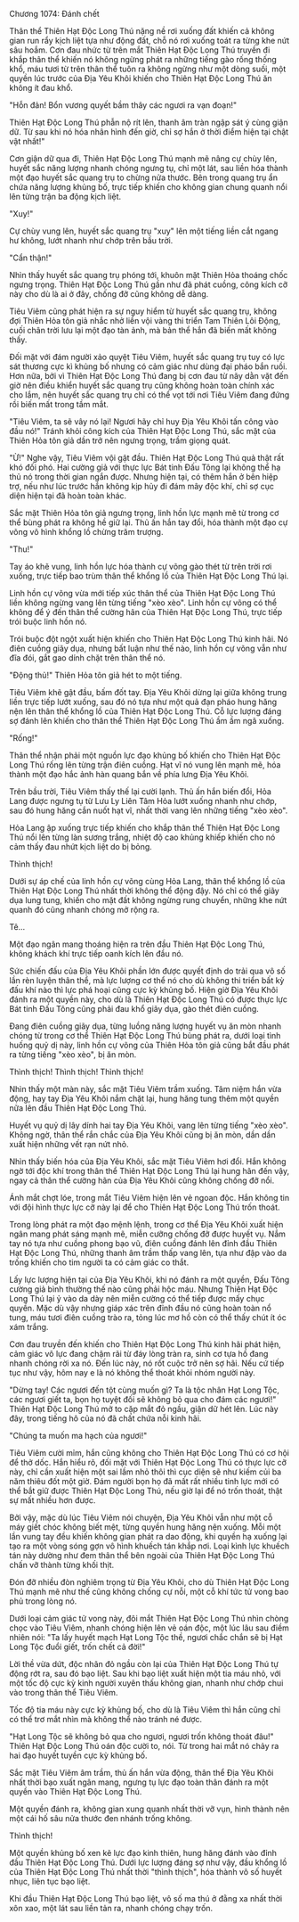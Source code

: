 




Chương 1074: Đánh chết


Thân thể Thiên Hạt Độc Long Thú nặng nề rơi xuống đất khiến cả không gian run rẩy kịch liệt tựa như động đất, chỗ nó rơi xuống toát ra từng khe nứt sâu hoắm. Cơn đau nhức từ trên mắt Thiên Hạt Độc Long Thú truyền đi khắp thân thể khiến nó không ngừng phát ra những tiếng gào rống thống khổ, máu tươi từ trên thân thể tuôn ra không ngừng như một dòng suối, một quyền lúc trước của Địa Yêu Khôi khiến cho Thiên Hạt Độc Long Thú ăn không ít đau khổ.

"Hỗn đản! Bổn vương quyết bầm thây các ngươi ra vạn đoạn!"

Thiên Hạt Độc Long Thú phẫn nộ rít lên, thanh âm tràn ngập sát ý cùng giận dữ. Từ sau khi nó hóa nhân hình đến giờ, chỉ sợ hắn ở thời điểm hiện tại chật vật nhất!"

Cơn giận dữ qua đi, Thiên Hạt Độc Long Thú mạnh mẽ nâng cự chùy lên, huyết sắc năng lượng nhanh chóng ngưng tụ, chỉ một lát, sau liền hóa thành một đạo huyết sắc quang trụ to chừng nửa thước. Bên trong quang trụ ẩn chứa năng lượng khủng bố, trực tiếp khiến cho không gian chung quanh nổi lên từng trận ba động kịch liệt.

"Xuy!"

Cự chùy vung lên, huyết sắc quang trụ "xuy" lên một tiếng liền cắt ngang hư không, lướt nhanh như chớp trên bầu trời.

"Cẩn thận!"

Nhìn thấy huyết sắc quang trụ phóng tới, khuôn mặt Thiên Hỏa thoáng chốc ngưng trọng. Thiên Hạt Độc Long Thú gần như đã phát cuồng, công kích cỡ này cho dù là ai ở đây, chống đỡ cũng không dễ dàng.

Tiêu Viêm cũng phát hiện ra sự nguy hiểm từ huyết sắc quang trụ, không đợi Thiên Hỏa tôn giả nhắc nhở liền vội vàng thi triển Tam Thiên Lôi Động, cuối chân trời lưu lại một đạo tàn ảnh, mà bản thể hắn đã biến mất không thấy.

Đối mặt với đám người xảo quyệt Tiêu Viêm, huyết sắc quang trụ tuy có lực sát thương cực kì khủng bố nhưng có cảm giác như dùng đại pháo bắn ruồi. Hơn nữa, bởi vì Thiên Hạt Độc Long Thú đang bị cơn đau từ nãy dằn vặt đến giờ nên điều khiển huyết sắc quang trụ cũng không hoàn toàn chính xác cho lắm, nên huyết sắc quang trụ chỉ có thể vọt tới nơi Tiêu Viêm đang đứng rồi biến mất trong tầm mắt.

"Tiêu Viêm, ta sẽ vây nó lại! Ngươi hãy chỉ huy Địa Yêu Khôi tấn công vào đầu nó!" Tránh khỏi công kích của Thiên Hạt Độc Long Thú, sắc mặt của Thiên Hỏa tôn giả dần trở nên ngưng trọng, trầm giọng quát.

"Ừ!" Nghe vậy, Tiêu Viêm vội gật đầu. Thiên Hạt Độc Long Thú quả thật rất khó đối phó. Hai cường giả với thực lực Bát tinh Đấu Tông lại không thể hạ thủ nó trong thời gian ngắn được. Nhưng hiện tại, có thêm hắn ở bên hiệp trợ, nếu như lúc trước hắn không kịp hủy đi đám mây độc khí, chỉ sợ cục diện hiện tại đã hoàn toàn khác.

Sắc mặt Thiên Hỏa tôn giả ngưng trọng, linh hồn lực mạnh mẽ từ trong cơ thể bùng phát ra không hề giữ lại. Thủ ấn hắn tay đổi, hóa thành một đạo cự võng vô hình khổng lồ chừng trăm trượng.

"Thu!"

Tay áo khẽ vung, linh hồn lực hóa thành cự võng gào thét từ trên trời rơi xuống, trực tiếp bao trùm thân thể khổng lồ của Thiên Hạt Độc Long Thú lại.

Linh hồn cự võng vừa mới tiếp xúc thân thể của Thiên Hạt Độc Long Thú liền không ngừng vang lên từng tiếng "xèo xèo". Linh hồn cự võng có thể không để ý đến thân thể cường hãn của Thiên Hạt Độc Long Thú, trực tiếp trói buộc linh hồn nó.

Trói buộc đột ngột xuất hiện khiến cho Thiên Hạt Độc Long Thú kinh hãi. Nó điên cuồng giãy dụa, nhưng bất luận như thế nào, linh hồn cự võng vẫn như đĩa đói, gắt gao dính chặt trên thân thể nó.

"Động thủ!" Thiên Hỏa tôn giả hét to một tiếng.

Tiêu Viêm khẽ gật đầu, bấm đốt tay. Địa Yêu Khôi dừng lại giữa không trung liền trực tiếp lướt xuống, sau đó nó tựa như một quả đạn pháo hung hăng nện lên thân thể khổng lồ của Thiên Hạt Độc Long Thú. Cỗ lực lượng đáng sợ đánh lên khiến cho thân thể Thiên Hạt Độc Long Thú ầm ầm ngã xuống.

"Rống!"

Thân thể nhận phải một nguồn lực đạo khủng bố khiến cho Thiên Hạt Độc Long Thú rống lên từng trận điên cuồng. Hạt vĩ nó vung lên mạnh mẽ, hóa thành một đạo hắc ảnh hàn quang bắn về phía lưng Địa Yêu Khôi.

Trên bầu trời, Tiêu Viêm thấy thế lại cười lạnh. Thủ ấn hắn biến đổi, Hỏa Lang được ngưng tụ từ Lưu Ly Liên Tâm Hỏa lướt xuống nhanh như chớp, sau đó hung hăng cắn nuốt hạt vĩ, nhất thời vang lên những tiếng "xèo xèo".

Hỏa Lang ập xuống trực tiếp khiến cho khắp thân thể Thiên Hạt Độc Long Thú nổi lên từng làn sương trắng, nhiệt độ cao khủng khiếp khiến cho nó cảm thấy đau nhứt kịch liệt do bị bỏng.

Thình thịch!

Dưới sự áp chế của linh hồn cự võng cùng Hỏa Lang, thân thể khổng lồ của Thiên Hạt Độc Long Thú nhất thời không thể động đậy. Nó chỉ có thể giãy dụa lung tung, khiến cho mặt đất không ngừng rung chuyển, những khe nứt quanh đó cũng nhanh chóng mở rộng ra.

Tê…

Một đạo ngân mang thoáng hiện ra trên đầu Thiên Hạt Độc Long Thú, không khách khí trực tiếp oanh kích lên đầu nó.

Sức chiến đấu của Địa Yêu Khôi phần lớn được quyết định do trải qua vô số lần rèn luyện thân thể, mà lực lượng cơ thể nó cho dù không thi triển bất kỳ đấu khí nào thì lực phá hoại cũng cực kỳ khủng bố. Hiện giờ Địa Yêu Khôi đánh ra một quyền này, cho dù là Thiên Hạt Độc Long Thú có được thực lực Bát tinh Đấu Tông cũng phải đau khổ giãy dụa, gào thét điên cuồng.

Đang điên cuồng giãy dụa, từng luồng năng lượng huyết vụ ăn mòn nhanh chóng từ trong cơ thể Thiên Hạt Độc Long Thú bùng phát ra, dưới loại tình huống quỷ dị này, linh hồn cự võng của Thiên Hỏa tôn giả cũng bắt đầu phát ra từng tiếng "xèo xèo", bị ăn mòn.

Thình thịch! Thình thịch! Thình thịch!

Nhìn thấy một màn này, sắc mặt Tiêu Viêm trầm xuống. Tâm niệm hắn vừa động, hay tay Địa Yêu Khôi nắm chặt lại, hung hăng tung thêm một quyền nữa lên đầu Thiên Hạt Độc Long Thú.

Huyết vụ quỷ dị lây dính hai tay Địa Yêu Khôi, vang lên từng tiếng "xèo xèo". Không ngờ, thân thể rắn chắc của Địa Yêu Khôi cũng bị ăn mòn, dần dần xuất hiện những vết rạn nứt nhỏ.

Nhìn thấy biến hóa của Địa Yêu Khôi, sắc mặt Tiêu Viêm hơi đổi. Hắn không ngờ tới độc khí trong thân thể Thiên Hạt Độc Long Thú lại hung hãn đến vậy, ngay cả thân thể cường hãn của Địa Yêu Khôi cũng không chống đỡ nổi.

Ánh mắt chợt lóe, trong mắt Tiêu Viêm hiện lên vẻ ngoan độc. Hắn không tin với đội hình thực lực cỡ này lại để cho Thiên Hạt Độc Long Thú trốn thoát.

Trong lòng phát ra một đạo mệnh lệnh, trong cơ thể Địa Yêu Khôi xuất hiện ngân mang phát sáng mạnh mẽ, miễn cưỡng chống đỡ được huyết vụ. Nắm tay nó tựa như cuồng phong bạo vũ, điên cuồng đánh lên đỉnh đầu Thiên Hạt Độc Long Thú, những thanh âm trầm thấp vang lên, tựa như đập vào da trống khiến cho tim người ta có cảm giác co thắt.

Lấy lực lượng hiện tại của Địa Yêu Khôi, khi nó đánh ra một quyền, Đấu Tông cường giả bình thường thế nào cũng phải hộc máu. Nhưng Thiên Hạt Độc Long Thú lại ỷ vào da dày nên miễn cường có thể tiếp được mấy chục quyền. Mặc dù vậy nhưng giáp xác trên đỉnh đầu nó cũng hoàn toàn nổ tung, máu tươi điên cuồng trào ra, tỏng lúc mơ hồ còn có thể thấy chút ít óc xám trắng.

Cơn đau truyền đến khiến cho Thiên Hạt Độc Long Thú kinh hãi phát hiện, cảm giác vô lực đang chậm rãi từ đáy lòng tràn ra, sinh cơ tựa hồ đang nhanh chóng rời xa nó. Đến lúc này, nó rốt cuộc trở nên sợ hãi. Nếu cứ tiếp tục như vậy, hôm nay e là nó không thể thoát khỏi nhóm người này.

"Dừng tay! Các ngươi đến tột cùng muốn gì? Ta là tộc nhân Hạt Long Tộc, các ngươi giết ta, bọn họ tuyệt đối sẽ không bỏ qua cho đám các ngươi!" Thiên Hạt Độc Long Thú mở to cặp mắt đỏ ngầu, giận dữ hét lên. Lúc này đây, trong tiếng hô của nó đã chất chứa nỗi kinh hãi.

"Chúng ta muốn ma hạch của ngươi!"

Tiêu Viêm cười mỉm, hắn cũng không cho Thiên Hạt Độc Long Thú có cơ hội để thở dốc. Hắn hiểu rõ, đối mặt với Thiên Hạt Độc Long Thú có thực lực cỡ này, chỉ cần xuất hiện một sai lầm nhỏ thôi thì cục diện sẽ như kiếm củi ba năm thiêu đốt một giờ. Đám người bọn họ đã mất rất nhiều tinh lực mới có thể bắt giữ được Thiên Hạt Độc Long Thú, nếu giờ lại để nó trốn thoát, thật sự mất nhiều hơn được.

Bởi vậy, mặc dù lúc Tiêu Viêm nói chuyện, Địa Yêu Khôi vẫn như một cỗ máy giết chóc không biết mệt, từng quyền hung hăng nện xuống. Mỗi một lần vung tay đều khiến không gian phát ra dao động, khi quyền hạ xuống lại tạo ra một vòng sóng gợn vô hình khuếch tán khắp nơi. Loại kình lực khuếch tán này dường như đem thân thể bên ngoài của Thiên Hạt Độc Long Thú chấn vỡ thành từng khối thịt.

Đón đỡ nhiều đòn nghiêm trọng từ Địa Yêu Khôi, cho dù Thiên Hạt Độc Long Thú mạnh mẽ như thế cũng không chống cự nỗi, một cỗ khí tức tử vong bao phủ trong lòng nó.

Dưới loại cảm giác tử vong này, đôi mắt Thiên Hạt Độc Long Thú nhìn chòng chọc vào Tiêu Viêm, nhanh chóng hiện lên vẻ oán độc, một lúc lâu sau điềm nhiên nói: "Ta lấy huyết mạch Hạt Long Tộc thề, ngươi chắc chắn sẽ bị Hạt Long Tộc đuổi giết, trốn chết cả đời!"

Lời thề vừa dứt, độc nhãn đỏ ngầu còn lại của Thiên Hạt Độc Long Thú tự động rớt ra, sau đó bạo liệt. Sau khi bạo liệt xuất hiện một tia máu nhỏ, với một tốc độ cực kỳ kinh người xuyên thấu không gian, nhanh như chớp chui vào trong thân thể Tiêu Viêm.

Tốc độ tia máu này cực kỳ khủng bố, cho dù là Tiêu Viêm thì hắn cũng chỉ có thể trơ mắt nhìn mà không thể nào tránh né được.

"Hạt Long Tộc sẽ không bỏ qua cho ngươi, ngươi trốn không thoát đâu!" Thiên Hạt Độc Long Thú oán độc cười to, nói. Từ trong hai mắt nó chảy ra hai đạo huyết tuyền cực kỳ khủng bố.

Sắc mặt Tiêu Viêm âm trầm, thủ ấn hắn vừa động, thân thể Địa Yêu Khôi nhất thời bạo xuất ngân mang, ngưng tụ lực đạo toàn thân đánh ra một quyền vào Thiên Hạt Độc Long Thú.

Một quyền đánh ra, không gian xung quanh nhất thời vỡ vụn, hình thành nên một cái hố sâu nửa thước đen nhánh trống không.

Thình thịch!

Một quyền khủng bố xen kẽ lực đạo kinh thiên, hung hăng đánh vào đỉnh đầu Thiên Hạt Độc Long Thú. Dưới lực lượng đáng sợ như vậy, đầu khổng lồ của Thiên Hạt Độc Long Thú nhất thời "thình thịch", hóa thành vô số huyết nhục, liên tục bạo liệt.

Khi đầu Thiên Hạt Độc Long Thú bạo liệt, vô số ma thú ở đằng xa nhất thời xôn xao, một lát sau liền tản ra, nhanh chóng chạy trốn.




